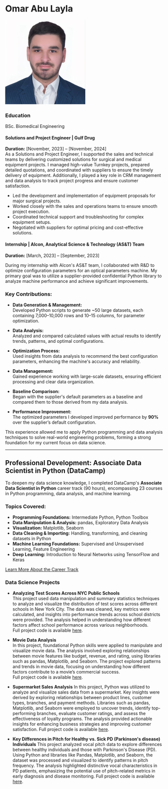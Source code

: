 # Omar Abu Layla
![Omar Abu Layla](pics/Omar2.png)
### Education
BSc. Biomedical Engineering

#### Solutions and Project Engineer | Gulf Drug  
**Duration:** [November, 2023] – [November, 2024]  
As a Solutions and Project Engineer, I supported the sales and technical teams by delivering customized solutions for surgical and medical equipment projects. I managed high-value Turnkey projects, prepared detailed quotations, and coordinated with suppliers to ensure the timely delivery of equipment. Additionally, I played a key role in CRM management and data analysis to track project progress and ensure customer satisfaction.

- Led the development and implementation of equipment proposals for major surgical projects.
- Worked closely with the sales and operations teams to ensure smooth project execution.
- Coordinated technical support and troubleshooting for complex equipment setups.
- Negotiated with suppliers for optimal pricing and cost-effective solutions.

#### Internship | Alcon, Analytical Science & Technology (AS&T) Team  
**Duration:** [March, 2023] – [September, 2023]   

During my internship with Alcon's AS&T team, I collaborated with R&D to optimize configuration parameters for an optical parameters machine. My primary goal was to utilize a supplier-provided confidential Python library to analyze machine performance and achieve significant improvements.

### Key Contributions:
- **Data Generation & Management:**  
  Developed Python scripts to generate ~50 large datasets, each containing 7,000–10,000 rows and 10–15 columns, for parameter optimization.

- **Data Analysis:**  
  Analyzed and compared calculated values with actual results to identify trends, patterns, and optimal configurations.

- **Optimization Process:**  
  Used insights from data analysis to recommend the best configuration parameters, enhancing the machine's accuracy and reliability.

- **Data Management:**  
  Gained experience working with large-scale datasets, ensuring efficient processing and clear data organization.

- **Baseline Comparison:**  
  Began with the supplier's default parameters as a baseline and compared them to those derived from my data analysis.

- **Performance Improvement:**  
  The optimized parameters I developed improved performance by **90%** over the supplier’s default configuration.

This experience allowed me to apply Python programming and data analysis techniques to solve real-world engineering problems, forming a strong foundation for my current focus on data science.

---

## Professional Development: Associate Data Scientist in Python (DataCamp)  
To deepen my data science knowledge, I completed DataCamp's **Associate Data Scientist in Python** career track (90 hours), encompassing 23 courses in Python programming, data analysis, and machine learning.

### Topics Covered:
- **Programming Foundations:** Intermediate Python, Python Toolbox  
- **Data Manipulation & Analysis:** pandas, Exploratory Data Analysis  
- **Visualization:** Matplotlib, Seaborn  
- **Data Cleaning & Importing:** Handling, transforming, and cleaning datasets in Python  
- **Machine Learning Foundations:** Supervised and Unsupervised Learning, Feature Engineering  
- **Deep Learning:** Introduction to Neural Networks using TensorFlow and Keras

[Learn More About the Career Track](https://app.datacamp.com/learn/career-tracks/associate-data-scientist-in-python)

### Data Science Projects

- **Analyzing Test Scores Across NYC Public Schools**  
  This project used data manipulation and summary statistics techniques to analyze and visualize the distribution of test scores across different schools in New York City. The data was cleaned, key metrics were calculated, and insights into performance trends across school districts were provided. The analysis helped in understanding how different factors affect school performance across various neighborhoods.  
  Full project code is available [here](https://github.com/OmarAbuLayla/portfolio/blob/main/projects/NY%20Schools.py).

- **Movie Data Analysis**  
  In this project, foundational Python skills were applied to manipulate and visualize movie data. The analysis involved exploring relationships between movie features like budget, revenue, and rating, using libraries such as pandas, Matplotlib, and Seaborn. The project explored patterns and trends in movie data, focusing on understanding how different factors contribute to a movie’s commercial success.  
  Full project code is available [here](https://github.com/OmarAbuLayla/portfolio/blob/main/projects/netflix%20-%20Copy.py).


- **Supermarket Sales Analysis**
In this project, Python was utilized to analyze and visualize sales data from a supermarket. Key insights were derived by exploring relationships between product lines, customer types, branches, and payment methods. Libraries such as pandas, Matplotlib, and Seaborn were employed to uncover trends, identify top-performing branches, evaluate customer ratings, and assess the effectiveness of loyalty programs. The analysis provided actionable insights for enhancing business strategies and improving customer satisfaction.
  Full project code is available [here](https://github.com/OmarAbuLayla/portfolio/blob/main/projects/Supermarket%20Analysis.py).


- **Key Differences in Pitch for Healthy vs. Sick PD (Parkinson's disease) Individuals**
This project analyzed vocal pitch data to explore differences between healthy individuals and those with Parkinson's Disease (PD). Using Python and libraries like Pandas, Matplotlib, and Seaborn, the dataset was processed and visualized to identify patterns in pitch frequency. The analysis highlighted distinctive vocal characteristics in PD patients, emphasizing the potential use of pitch-related metrics in early diagnosis and disease monitoring.
  Full project code is available [here](https://github.com/OmarAbuLayla/portfolio/blob/main/projects/Parkinsons).

